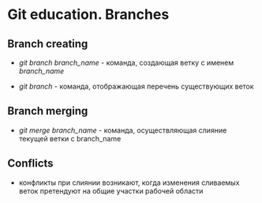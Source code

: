 # Git education. Branches

## Branch creating

* *git branch branch_name* - команда, создающая ветку с именем *branch_name*

* *git branch* - команда, отображающая перечень существующих веток

## Branch merging

* *git merge branch_name* - команда, осуществляющая слияние текущей ветки с branch_name

## Conflicts

* конфликты при слиянии возникают, когда изменения сливаемых веток претендуют на общие участки рабочей области